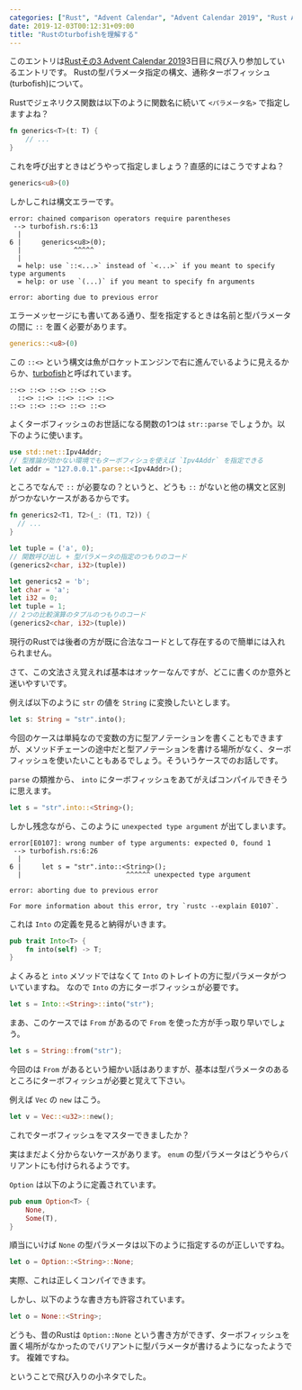 ```yaml
---
categories: ["Rust", "Advent Calendar", "Advent Calendar 2019", "Rust Advent Calendar"]
date: 2019-12-03T00:12:31+09:00
title: "Rustのturbofishを理解する"
---
```

このエントリは[Rustその3 Advent Calendar 2019](https://qiita.com/advent-calendar/2019/rust3)3日目に飛び入り参加しているエントリです。
Rustの型パラメータ指定の構文、通称ターボフィッシュ(turbofish)について。
<!--more-->

Rustでジェネリクス関数は以下のように関数名に続いて `<パラメータ名>` で指定しますよね？

``` rust
fn generics<T>(t: T) {
    // ...
}
```

これを呼び出すときはどうやって指定しましょう？直感的にはこうですよね？

``` rust
generics<u8>(0)
```

しかしこれは構文エラーです。

``` text
error: chained comparison operators require parentheses
 --> turbofish.rs:6:13
  |
6 |     generics<u8>(0);
  |             ^^^^^
  |
  = help: use `::<...>` instead of `<...>` if you meant to specify type arguments
  = help: or use `(...)` if you meant to specify fn arguments

error: aborting due to previous error
```

エラーメッセージにも書いてある通り、型を指定するときは名前と型パラメータの間に `::` を置く必要があります。

```rust
generics::<u8>(0)
```



この `::<>` という構文は魚がロケットエンジンで右に進んでいるように見えるからか、[turbofish](https://turbo.fish/)と呼ばれています。

``` text
::<> ::<> ::<> ::<> ::<>
  ::<> ::<> ::<> ::<> ::<>
::<> ::<> ::<> ::<> ::<>
```

よくターボフィッシュのお世話になる関数の1つは `str::parse` でしょうか。以下のように使います。

``` rust
use std::net::Ipv4Addr;
// 型推論が効かない環境でもターボフィシュを使えば `Ipv4Addr` を指定できる
let addr = "127.0.0.1".parse::<Ipv4Addr>();
```


ところでなんで `::` が必要なの？というと、どうも `::` がないと他の構文と区別がつかないケースがあるからです。


``` rust
fn generics2<T1, T2>(_: (T1, T2)) {
  // ...
}

let tuple = ('a', 0);
// 関数呼び出し + 型パラメータの指定のつもりのコード
(generics2<char, i32>(tuple))
```

``` rust
let generics2 = 'b';
let char = 'a';
let i32 = 0;
let tuple = 1;
// 2つの比較演算のタプルのつもりのコード
(generics2<char, i32>(tuple))
```

現行のRustでは後者の方が既に合法なコードとして存在するので簡単には入れられません。

さて、この文法さえ覚えれば基本はオッケーなんですが、どこに書くのか意外と迷いやすいです。

例えば以下のように `str` の値を `String` に変換したいとします。

``` rust
let s: String = "str".into();
```

今回のケースは単純なので変数の方に型アノテーションを書くこともできますが、メソッドチェーンの途中だと型アノテーションを書ける場所がなく、ターボフィッシュを使いたいこともあるでしょう。そういうケースでのお話しです。

`parse` の類推から、 `into` にターボフィッシュをあてがえばコンパイルできそうに思えます。

``` rust
let s = "str".into::<String>();
```

しかし残念ながら、このように `unexpected type argument` が出てしまいます。

``` text
error[E0107]: wrong number of type arguments: expected 0, found 1
 --> turbofish.rs:6:26
  |
6 |     let s = "str".into::<String>();
  |                          ^^^^^^ unexpected type argument

error: aborting due to previous error

For more information about this error, try `rustc --explain E0107`.
```

これは `Into` の定義を見ると納得がいきます。


``` rust
pub trait Into<T> {
    fn into(self) -> T;
}
```

よくみると `into` メソッドではなくて `Into` のトレイトの方に型パラメータがついていますね。
なので `Into` の方にターボフィッシュが必要です。

``` rust
let s = Into::<String>::into("str");
```


まあ、このケースでは `From` があるので `From` を使った方が手っ取り早いでしょう。

``` rust
let s = String::from("str");
```

今回のは `From` があるという細かい話はありますが、基本は型パラメータのあるところにターボフィッシュが必要と覚えて下さい。

例えば `Vec` の `new` はこう。

``` rust
let v = Vec::<u32>::new();
```

これでターボフィッシュをマスターできましたか？

実はまだよく分からないケースがあります。 `enum` の型パラメータはどうやらバリアントにも付けられるようです。

`Option` は以下のように定義されています。

``` rust
pub enum Option<T> {
    None,
    Some(T),
}
```

順当にいけば `None` の型パラメータは以下のように指定するのが正しいですね。

``` rust
let o = Option::<String>::None;
```

実際、これは正しくコンパイできます。

しかし、以下のような書き方も許容されています。

``` rust
let o = None::<String>;
```


どうも、昔のRustは `Option::None` という書き方ができず、ターボフィッシュを置く場所がなかったのでバリアントに型パラメータが書けるようになったようです。
複雑ですね。

ということで飛び入りの小ネタでした。
